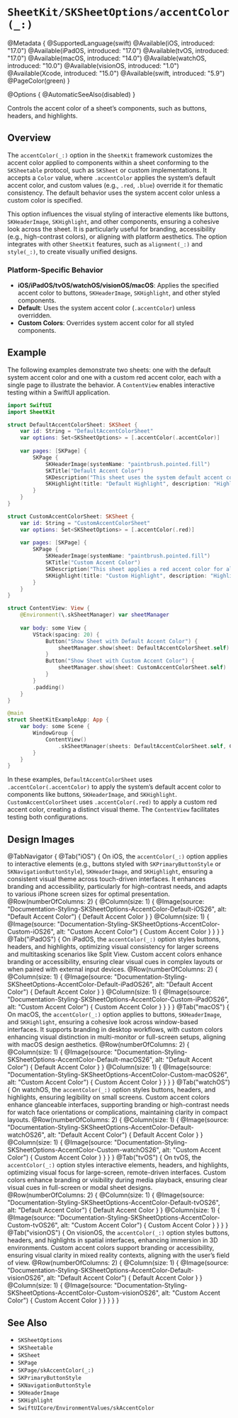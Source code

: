 # ``SheetKit/SKSheetOptions/accentColor(_:)``

@Metadata {
    @SupportedLanguage(swift)
    @Available(iOS, introduced: "17.0")
    @Available(iPadOS, introduced: "17.0")
    @Available(tvOS, introduced: "17.0")
    @Available(macOS, introduced: "14.0")
    @Available(watchOS, introduced: "10.0")
    @Available(visionOS, introduced: "1.0")
    @Available(Xcode, introduced: "15.0")
    @Available(swift, introduced: "5.9")
    @PageColor(green)
}

@Options {
    @AutomaticSeeAlso(disabled)
}

Controls the accent color of a sheet’s components, such as buttons, headers, and highlights.

## Overview

The `accentColor(_:)` option in the ``SheetKit`` framework customizes the accent color applied to components within a sheet conforming to the ``SKSheetable`` protocol, such as ``SKSheet`` or custom implementations. It accepts a `Color` value, where `.accentColor` applies the system’s default accent color, and custom values (e.g., `.red`, `.blue`) override it for thematic consistency. The default behavior uses the system accent color unless a custom color is specified.

This option influences the visual styling of interactive elements like buttons, ``SKHeaderImage``, ``SKHighlight``, and other components, ensuring a cohesive look across the sheet. It is particularly useful for branding, accessibility (e.g., high-contrast colors), or aligning with platform aesthetics. The option integrates with other `SheetKit` features, such as ``alignment(_:)`` and ``style(_:)``, to create visually unified designs.

### Platform-Specific Behavior

- **iOS/iPadOS/tvOS/watchOS/visionOS/macOS**: Applies the specified accent color to buttons, ``SKHeaderImage``, ``SKHighlight``, and other styled components.
- **Default**: Uses the system accent color (`.accentColor`) unless overridden.
- **Custom Colors**: Overrides system accent color for all styled components.

## Example

The following examples demonstrate two sheets: one with the default system accent color and one with a custom red accent color, each with a single page to illustrate the behavior. A `ContentView` enables interactive testing within a SwiftUI application.

```swift
import SwiftUI
import SheetKit

struct DefaultAccentColorSheet: SKSheet {
    var id: String = "DefaultAccentColorSheet"
    var options: Set<SKSheetOptions> = [.accentColor(.accentColor)]
    
    var pages: [SKPage] {
        SKPage {
            SKHeaderImage(systemName: "paintbrush.pointed.fill")
            SKTitle("Default Accent Color")
            SKDescription("This sheet uses the system default accent color for all of its components.")
            SKHighlight(title: "Default Highlight", description: "Highlight styled with system accent color", systemName: "paintbrush.pointed.fill")
        }
    }
}

struct CustomAccentColorSheet: SKSheet {
    var id: String = "CustomAccentColorSheet"
    var options: Set<SKSheetOptions> = [.accentColor(.red)]
    
    var pages: [SKPage] {
        SKPage {
            SKHeaderImage(systemName: "paintbrush.pointed.fill")
            SKTitle("Custom Accent Color")
            SKDescription("This sheet applies a red accent color for all of its components.")
            SKHighlight(title: "Custom Highlight", description: "Highlight styled with custom red accent color", systemName: "paintbrush.pointed.fill")
        }
    }
}

struct ContentView: View {
    @Environment(\.skSheetManager) var sheetManager
    
    var body: some View {
        VStack(spacing: 20) {
            Button("Show Sheet with Default Accent Color") {
                sheetManager.show(sheet: DefaultAccentColorSheet.self)
            }
            Button("Show Sheet with Custom Accent Color") {
                sheetManager.show(sheet: CustomAccentColorSheet.self)
            }
        }
        .padding()
    }
}

@main
struct SheetKitExampleApp: App {
    var body: some Scene {
        WindowGroup {
            ContentView()
                .skSheetManager(sheets: DefaultAccentColorSheet.self, CustomAccentColorSheet.self)
        }
    }
}
```

In these examples, `DefaultAccentColorSheet` uses `.accentColor(.accentColor)` to apply the system’s default accent color to components like buttons, ``SKHeaderImage``, and ``SKHighlight``. `CustomAccentColorSheet` uses `.accentColor(.red)` to apply a custom red accent color, creating a distinct visual theme. The `ContentView` facilitates testing both configurations.

## Design Images

@TabNavigator {
    @Tab("iOS") {
        On iOS, the `accentColor(_:)` option applies to interactive elements (e.g., buttons styled with `SKPrimaryButtonStyle` or `SKNavigationButtonStyle`), `SKHeaderImage`, and `SKHighlight`, ensuring a consistent visual theme across touch-driven interfaces. It enhances branding and accessibility, particularly for high-contrast needs, and adapts to various iPhone screen sizes for optimal presentation.
        @Row(numberOfColumns: 2) {
            @Column(size: 1) {
                @Image(source: "Documentation-Styling-SKSheetOptions-AccentColor-Default-iOS26", alt: "Default Accent Color") {
                    Default Accent Color
                }
            }
            @Column(size: 1) {
                @Image(source: "Documentation-Styling-SKSheetOptions-AccentColor-Custom-iOS26", alt: "Custom Accent Color") {
                    Custom Accent Color
                }
            }
        }
    }
    @Tab("iPadOS") {
        On iPadOS, the `accentColor(_:)` option styles buttons, headers, and highlights, optimizing visual consistency for larger screens and multitasking scenarios like Split View. Custom accent colors enhance branding or accessibility, ensuring clear visual cues in complex layouts or when paired with external input devices.
        @Row(numberOfColumns: 2) {
            @Column(size: 1) {
                @Image(source: "Documentation-Styling-SKSheetOptions-AccentColor-Default-iPadOS26", alt: "Default Accent Color") {
                    Default Accent Color
                }
            }
            @Column(size: 1) {
                @Image(source: "Documentation-Styling-SKSheetOptions-AccentColor-Custom-iPadOS26", alt: "Custom Accent Color") {
                    Custom Accent Color
                }
            }
        }
    }
    @Tab("macOS") {
        On macOS, the `accentColor(_:)` option applies to buttons, `SKHeaderImage`, and `SKHighlight`, ensuring a cohesive look across window-based interfaces. It supports branding in desktop workflows, with custom colors enhancing visual distinction in multi-monitor or full-screen setups, aligning with macOS design aesthetics.
        @Row(numberOfColumns: 2) {
            @Column(size: 1) {
                @Image(source: "Documentation-Styling-SKSheetOptions-AccentColor-Default-macOS26", alt: "Default Accent Color") {
                    Default Accent Color
                }
            }
            @Column(size: 1) {
                @Image(source: "Documentation-Styling-SKSheetOptions-AccentColor-Custom-macOS26", alt: "Custom Accent Color") {
                    Custom Accent Color
                }
            }
        }
    }
    @Tab("watchOS") {
        On watchOS, the `accentColor(_:)` option styles buttons, headers, and highlights, ensuring legibility on small screens. Custom accent colors enhance glanceable interfaces, supporting branding or high-contrast needs for watch face orientations or complications, maintaining clarity in compact layouts.
        @Row(numberOfColumns: 2) {
            @Column(size: 1) {
                @Image(source: "Documentation-Styling-SKSheetOptions-AccentColor-Default-watchOS26", alt: "Default Accent Color") {
                    Default Accent Color
                }
            }
            @Column(size: 1) {
                @Image(source: "Documentation-Styling-SKSheetOptions-AccentColor-Custom-watchOS26", alt: "Custom Accent Color") {
                    Custom Accent Color
                }
            }
        }
    }
    @Tab("tvOS") {
        On tvOS, the `accentColor(_:)` option styles interactive elements, headers, and highlights, optimizing visual focus for large-screen, remote-driven interfaces. Custom colors enhance branding or visibility during media playback, ensuring clear visual cues in full-screen or modal sheet designs.
        @Row(numberOfColumns: 2) {
            @Column(size: 1) {
                @Image(source: "Documentation-Styling-SKSheetOptions-AccentColor-Default-tvOS26", alt: "Default Accent Color") {
                    Default Accent Color
                }
            }
            @Column(size: 1) {
                @Image(source: "Documentation-Styling-SKSheetOptions-AccentColor-Custom-tvOS26", alt: "Custom Accent Color") {
                    Custom Accent Color
                }
            }
        }
    }
    @Tab("visionOS") {
        On visionOS, the `accentColor(_:)` option styles buttons, headers, and highlights in spatial interfaces, enhancing immersion in 3D environments. Custom accent colors support branding or accessibility, ensuring visual clarity in mixed reality contexts, aligning with the user’s field of view.
        @Row(numberOfColumns: 2) {
            @Column(size: 1) {
                @Image(source: "Documentation-Styling-SKSheetOptions-AccentColor-Default-visionOS26", alt: "Default Accent Color") {
                    Default Accent Color
                }
            }
            @Column(size: 1) {
                @Image(source: "Documentation-Styling-SKSheetOptions-AccentColor-Custom-visionOS26", alt: "Custom Accent Color") {
                    Custom Accent Color
                }
            }
        }
    }
}

## See Also

- ``SKSheetOptions``
- ``SKSheetable``
- ``SKSheet``
- ``SKPage``
- ``SKPage/skAccentColor(_:)``
- ``SKPrimaryButtonStyle``
- ``SKNavigationButtonStyle``
- ``SKHeaderImage``
- ``SKHighlight``
- ``SwiftUICore/EnvironmentValues/skAccentColor``
